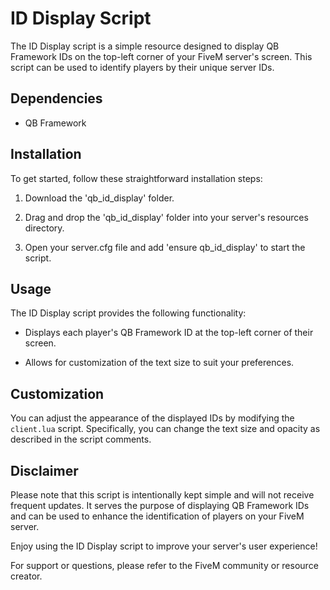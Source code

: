# ID Display Script

The ID Display script is a simple resource designed to display QB Framework IDs on the top-left corner of your FiveM server's screen. This script can be used to identify players by their unique server IDs.

## Dependencies
- QB Framework

## Installation

To get started, follow these straightforward installation steps:

1. Download the 'qb_id_display' folder.

2. Drag and drop the 'qb_id_display' folder into your server's resources directory.

3. Open your server.cfg file and add 'ensure qb_id_display' to start the script.

## Usage

The ID Display script provides the following functionality:

- Displays each player's QB Framework ID at the top-left corner of their screen.

- Allows for customization of the text size to suit your preferences.

## Customization

You can adjust the appearance of the displayed IDs by modifying the `client.lua` script. Specifically, you can change the text size and opacity as described in the script comments.

## Disclaimer

Please note that this script is intentionally kept simple and will not receive frequent updates. It serves the purpose of displaying QB Framework IDs and can be used to enhance the identification of players on your FiveM server.

Enjoy using the ID Display script to improve your server's user experience!

For support or questions, please refer to the FiveM community or resource creator.
